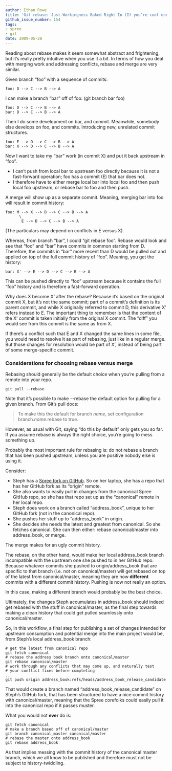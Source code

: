```yaml
---
author: Ethan Rowe
title: 'Git rebase: Just-Workingness Baked Right In (If you’re cool enough)'
github_issue_number: 154
tags:
- spree
- git
date: 2009-05-28
---
```


Reading about rebase makes it seem somewhat abstract and frightening,
but it’s really pretty intuitive when you use it a bit. In terms of how
you deal with merging work and addressing conflicts, rebase and merge
are very similar.

Given branch “foo” with a sequence of commits:

```plain
foo: D --> C --> B --> A
```

I can make a branch “bar” off of foo: (git branch bar foo)

```plain
foo: D --> C --> B --> A
bar: D --> C --> B --> A
```

Then I do some development on bar, and commit. Meanwhile, somebody else
develops on foo, and commits. Introducing new, unrelated commit structures.

```plain
foo: E --> D --> C --> B --> A
bar: X --> D --> C --> B --> A
```

Now I want to take my “bar” work (in commit X) and put it back upstream
in “foo”.

- I can’t push from local bar to upstream foo directly because it is not
a fast-forward operation; foo has a commit (E) that bar does not.
- I therefore have to either merge local bar into local foo and then
push local foo upstream, or rebase bar to foo and then push.

A merge will show up as a separate commit. Meaning, merging bar into
foo will result in commit history:

```plain
foo: M --> X --> D --> C --> B --> A
      \
       E --> D --> C --> B --> A
```

(The particulars may depend on conflicts in E versus X).

Whereas, from branch “bar”, I could “git rebase foo”. Rebase would look
and see that “foo” and “bar” have commits in common starting from D.
Therefore, the commits in “bar” more recent than D would be pulled out
and applied on top of the full commit history of “foo”. Meaning, you
get the history:

```plain
bar: X' --> E --> D --> C --> B --> A
```

This can be pushed directly to “foo” upstream because it contains the
full “foo” history and is therefore a fast-forward operation.

Why does X become X’ after the rebase? Because it’s based on the
original commit X, but it’s not the same commit; part of a commit’s
definition is its parent commit, and while X originally referred to
commit D, this derivative X’ refers instead to E. The important thing
to remember is that the content of the X’ commit is taken initially from
the original X commit. The “diff” you would see from this commit is the
same as from X.

If there’s a conflict such that E and X changed the same lines in some
file, you would need to resolve it as part of rebasing, just like in a
regular merge. But those changes for resolution would be part of X’,
instead of being part of some merge-specific commit.

### Considerations for choosing rebase versus merge

Rebasing should generally be the default choice when you’re pulling from
a remote into your repo.

```plain
git pull --rebase
```

Note that it’s possible to make --rebase the default option for pulling for a given branch. From Git’s pull docs:

>   To make this the default for branch *name*, set configuration branch.*name*.rebase to true.

However, as usual with Git, saying “do this by default” only gets you so
far. If you assume rebase is always the right choice, you’re going to
mess something up.

Probably the most important rule for rebasing is: do not rebase a branch that has been pushed upstream, unless you are positive nobody else is using it.

Consider:

- Steph has a [Spree fork on GitHub](http://github.com/stephskardal/spree/tree). So on her laptop, she has a repo that has her GitHub fork as its “origin” remote.
- She also wants to easily pull in changes from the canonical Spree GitHub repo, so she has that repo set up as the “canonical” remote in her local repo.
- Steph does work on a branch called “address_book”, unique to her GitHub fork (not in the canonical repo).
- She pushes her stuff up to “address_book” in origin.
- She decides she needs the latest and greatest from canonical. So she fetches canonical. She can then either: rebase canonical/master into address_book, or merge.

The merge makes for an ugly commit history.

The rebase, on the other hand, would make her local address_book branch
incompatible with the upstream one she pushed to in her GitHub repo.
Because whatever commits she pushed to origin/address_book that are
specific to that branch (i.e. not on canonical/master) will get rebased
on top of the latest from canonical/master, meaning they are now
**different** commits with a different commit history. Pushing is now not
really an option.

In this case, making a different branch would probably be the best choice.

Ultimately, the changes Steph accumulates in address_book should indeed
get rebased with the stuff in canonical/master, as the final step
towards making a clean history that could get pulled seamlessly onto
canonical/master.

So, in this workflow, a final step for publishing a set of changes
intended for upstream consumption and potential merge into the main
project would be, from Steph’s local address_book branch:

```plain
# get the latest from canonical repo
git fetch canonical
# rebase the address book branch onto canonical/master
git rebase canonical/master
# work through any conflicts that may come up, and naturally test
# your conflict fixes before completing
...
git push origin address_book:refs/heads/address_book_release_candidate
```

That would create a branch named “address_book_release_candidate” on
Steph’s GitHub fork, that has been structured to have a nice commit
history with canonical/master, meaning that the Spree corefolks could
easily pull it into the canonical repo if it passes muster.

What you would not **ever** do is:

```plain
git fetch canonical
# make a branch based off of canonical/master
git branch canonical_master canonical/master
# rebase the master onto address_book
git rebase address_book
```

As that implies messing with the commit history of the canonical master
branch, which we all know to be published and therefore must not be
subject to history-twiddling.
